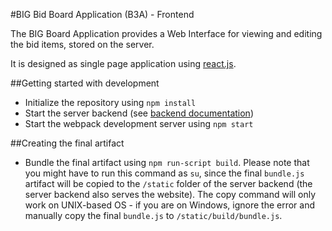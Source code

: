 #BIG Bid Board Application (B3A) - Frontend

The BIG Board Application provides a Web Interface for viewing and editing the bid items, stored on the server.

It is designed as single page application using [react.js](https://facebook.github.io/react/).

##Getting started with development

 - Initialize the repository using `npm install`
 - Start the server backend (see [backend documentation](../server/README.md))
 - Start the webpack development server using `npm start`

##Creating the final artifact

 - Bundle the final artifact using `npm run-script build`. Please note that you might have to run this command as `su`, since the final `bundle.js` artifact will be copied to the `/static` folder of the server backend (the server backend also serves the website). The copy command will only work on UNIX-based OS - if you are on Windows, ignore the error and manually copy the final `bundle.js` to `/static/build/bundle.js`.
